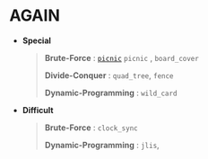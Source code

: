 # AGAIN

* **Special**

  > **Brute-Force** : [`picnic`](https://github.com/minje46/Algorithm_Solving/blob/master/Algospot/picnic.cpp)
  `picnic` , `board_cover`
  >
  > **Divide-Conquer** : `quad_tree`, `fence`
  >
  > **Dynamic-Programming** : `wild_card`
  >
  > 

* **Difficult**

  >**Brute-Force** : `clock_sync`
  >
  >**Dynamic-Programming** : `jlis`,
